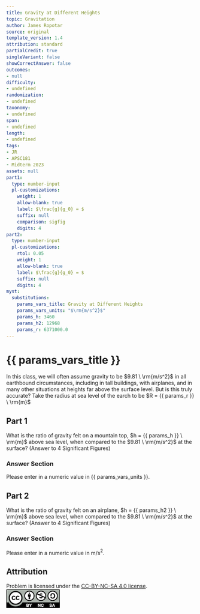```yaml
---
title: Gravity at Different Heights
topic: Gravitation
author: James Ropotar
source: original
template_version: 1.4
attribution: standard
partialCredit: true
singleVariant: false
showCorrectAnswer: false
outcomes:
- null
difficulty:
- undefined
randomization:
- undefined
taxonomy:
- undefined
span:
- undefined
length:
- undefined
tags:
- JR
- APSC181
- Midterm 2023
assets: null
part1:
  type: number-input
  pl-customizations:
    weight: 1
    allow-blank: true
    label: $\frac{g}{g_0} = $
    suffix: null
    comparison: sigfig
    digits: 4
part2:
  type: number-input
  pl-customizations:
    rtol: 0.05
    weight: 1
    allow-blank: true
    label: $\frac{g}{g_0} = $
    suffix: null
    digits: 4
myst:
  substitutions:
    params_vars_title: Gravity at Different Heights
    params_vars_units: "$\rm{m/s^2}$"
    params_h: 3460
    params_h2: 12968
    params_r: 6371000.0
---
```

# {{ params_vars_title }}
In this class, we will often assume gravity to be $9.81 \ \rm{m/s^2}$ in all earthbound circumstances, including in tall buildings, with airplanes, and in many other situations at heights far above the surface level. But is this truly accurate? Take the radius at sea level of the earch to be $R = {{ params_r }} \ \rm{m}$

## Part 1

What is the ratio of gravity felt on a mountain top, $h = {{ params_h }} \ \rm{m}$ above sea level, when compared to the $9.81 \ \rm{m/s^2}$ at the surface? (Answer to 4 Significant Figures)

### Answer Section

Please enter in a numeric value in {{ params_vars_units }}.

## Part 2

What is the ratio of gravity felt on an airplane, $h = {{ params_h2 }} \ \rm{m}$ above sea level, when compared to the $9.81 \ \rm{m/s^2}$ at the surface? (Answer to 4 Significant Figures)

### Answer Section

Please enter in a numeric value in m/s$^2$.

## Attribution

Problem is licensed under the [CC-BY-NC-SA 4.0 license](https://creativecommons.org/licenses/by-nc-sa/4.0/).<br> ![The Creative Commons 4.0 license requiring attribution-BY, non-commercial-NC, and share-alike-SA license.](https://raw.githubusercontent.com/firasm/bits/master/by-nc-sa.png)